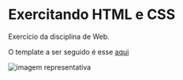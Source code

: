 # Exercitando HTML e CSS
Exercício da disciplina de Web.

O template a ser seguido é esse [aqui](https://www.figma.com/design/hVgQY5jT2SH6JsokcK6xAX/Plataforma-de-agendamento?node-id=3-376&t=35cLybItNKZZndYz-1)

![imagem representativa](https://ibb.co/1Md4JQ4)